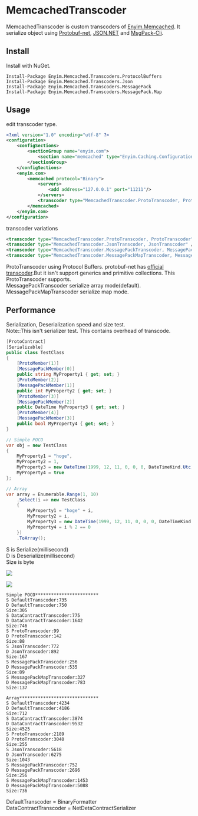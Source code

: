 ﻿MemcachedTranscoder
======================

MemcachedTranscoder is custom transcoders of [Enyim.Memcached](https://github.com/enyim/EnyimMemcached). It serialize object using [Protobuf-net](http://code.google.com/p/protobuf-net/), [JSON.NET](http://json.codeplex.com/) and [MsgPack-Cli](https://github.com/msgpack/msgpack-cli).

Install
---
Install with NuGet.

```
Install-Package Enyim.Memcached.Transcoders.ProtocolBuffers
Install-Package Enyim.Memcached.Transcoders.Json
Install-Package Enyim.Memcached.Transcoders.MessagePack
Install-Package Enyim.Memcached.Transcoders.MessagePack.Map
```

Usage
---

edit transcoder type.

```xml
<?xml version="1.0" encoding="utf-8" ?>
<configuration>
    <configSections>
        <sectionGroup name="enyim.com">
            <section name="memcached" type="Enyim.Caching.Configuration.MemcachedClientSection, Enyim.Caching" />
        </sectionGroup>
    </configSections>
    <enyim.com>
        <memcached protocol="Binary">
            <servers>
                <add address="127.0.0.1" port="11211"/>
            </servers>
            <transcoder type="MemcachedTranscoder.ProtoTranscoder, ProtoTranscoder" />
        </memcached>
    </enyim.com>
</configuration>
```
transcoder variations

```xml
<transcoder type="MemcachedTranscoder.ProtoTranscoder, ProtoTranscoder" />
<transcoder type="MemcachedTranscoder.JsonTranscoder, JsonTranscoder" />
<transcoder type="MemcachedTranscoder.MessagePackTranscoder, MessagePackTranscoder" />
<transcoder type="MemcachedTranscoder.MessagePackMapTranscoder, MessagePackMapTranscoder" />
```
ProtoTranscoder using Protocol Buffers. protobuf-net has [official transcoder](http://nuget.org/packages/protobuf-net.Enyim).But it isn't support generics and primitive collections. This ProtoTranscoder supports.  
MessagePackTranscoder serialize array mode(default). MessagePackMapTranscoder serialize map mode.

Performance
---
Serialization, Deserialization speed and size test.  
Note::This isn't serializer test. This contains overhead of transcode.

```csharp
[ProtoContract]
[Serializable]
public class TestClass
{
    [ProtoMember(1)]
    [MessagePackMember(0)]
    public string MyProperty1 { get; set; }
    [ProtoMember(2)]
    [MessagePackMember(1)]
    public int MyProperty2 { get; set; }
    [ProtoMember(3)]
    [MessagePackMember(2)]
    public DateTime MyProperty3 { get; set; }
    [ProtoMember(4)]
    [MessagePackMember(3)]
    public bool MyProperty4 { get; set; }
}

// Simple POCO
var obj = new TestClass
{
    MyProperty1 = "hoge",
    MyProperty2 = 1,
    MyProperty3 = new DateTime(1999, 12, 11, 0, 0, 0, DateTimeKind.Utc),
    MyProperty4 = true
};

// Array
var array = Enumerable.Range(1, 10)
    .Select(i => new TestClass
    {
        MyProperty1 = "hoge" + i,
        MyProperty2 = i,
        MyProperty3 = new DateTime(1999, 12, 11, 0, 0, 0, DateTimeKind.Utc).AddDays(i),
        MyProperty4 = i % 2 == 0
    })
    .ToArray();
```

S is Serialize(millisecond)  
D is Deserialize(millisecond)  
Size is byte

![](https://github.com/neuecc/MemcachedTranscoder/blob/master/Docs/poco.jpg?raw=true)

![](https://github.com/neuecc/MemcachedTranscoder/blob/master/Docs/array.jpg?raw=true)

```text
Simple POCO************************
S DefaultTranscoder:735
D DefaultTranscoder:750
Size:305
S DataContractTranscoder:775
D DataContractTranscoder:1642
Size:746
S ProtoTranscoder:99
D ProtoTranscoder:142
Size:88
S JsonTranscoder:772
D JsonTranscoder:892
Size:167
S MessagePackTranscoder:256
D MessagePackTranscoder:535
Size:89
S MessagePackMapTranscoder:327
D MessagePackMapTranscoder:783
Size:137

Array******************************
S DefaultTranscoder:4234
D DefaultTranscoder:4186
Size:712
S DataContractTranscoder:3874
D DataContractTranscoder:9532
Size:4525
S ProtoTranscoder:2189
D ProtoTranscoder:3040
Size:255
S JsonTranscoder:5618
D JsonTranscoder:6275
Size:1043
S MessagePackTranscoder:752
D MessagePackTranscoder:2696
Size:256
S MessagePackMapTranscoder:1453
D MessagePackMapTranscoder:5088
Size:736
```

DefaultTranscoder = BinaryFormatter  
DataContractTranscoder = NetDetaContractSerializer